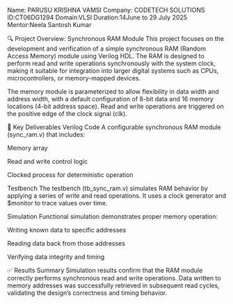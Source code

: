 Name: PARUSU KRISHNA VAMSI 
Company: CODETECH SOLUTIONS 
ID:CT06DG1294
Domain:VLSI
Duration:14June to 29 July 2025
Mentor:Neela Santosh Kumar 

🔍 Project Overview: Synchronous RAM Module
This project focuses on the development and verification of a simple synchronous RAM (Random Access Memory) module using Verilog HDL. The RAM is designed to perform read and write operations synchronously with the system clock, making it suitable for integration into larger digital systems such as CPUs, microcontrollers, or memory-mapped devices.

The memory module is parameterized to allow flexibility in data width and address width, with a default configuration of 8-bit data and 16 memory locations (4-bit address space). Read and write operations are triggered on the positive edge of the clock signal (clk).

🔧 Key Deliverables
Verilog Code
A configurable synchronous RAM module (sync_ram.v) that includes:

Memory array

Read and write control logic

Clocked process for deterministic operation

Testbench
The testbench (tb_sync_ram.v) simulates RAM behavior by applying a series of write and read operations. It uses a clock generator and $monitor to trace values over time.

Simulation
Functional simulation demonstrates proper memory operation:

Writing known data to specific addresses

Reading data back from those addresses

Verifying data integrity and timing

✅ Results Summary
Simulation results confirm that the RAM module correctly performs synchronous read and write operations. Data written to memory addresses was successfully retrieved in subsequent read cycles, validating the design’s correctness and timing behavior.
